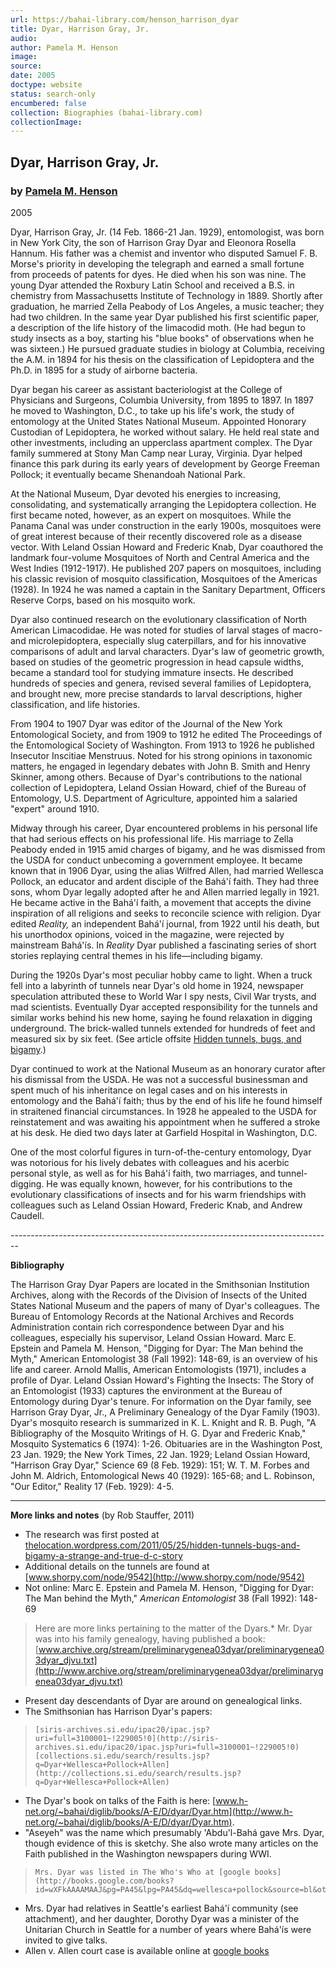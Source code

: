 ```yaml
---
url: https://bahai-library.com/henson_harrison_dyar
title: Dyar, Harrison Gray, Jr.
audio: 
author: Pamela M. Henson
image: 
source: 
date: 2005
doctype: website
status: search-only
encumbered: false
collection: Biographies (bahai-library.com)
collectionImage: 
---
```



## Dyar, Harrison Gray, Jr.

### by [Pamela M. Henson](https://bahai-library.com/author/Pamela+M.+Henson)

2005


Dyar, Harrison Gray, Jr. (14 Feb. 1866-21 Jan. 1929), entomologist, was born in New York City, the son of Harrison Gray Dyar and Eleonora Rosella Hannum. His father was a chemist and inventor who disputed Samuel F. B. Morse's priority in developing the telegraph and earned a small fortune from proceeds of patents for dyes. He died when his son was nine. The young Dyar attended the Roxbury Latin School and received a B.S. in chemistry from Massachusetts Institute of Technology in 1889. Shortly after graduation, he married Zella Peabody of Los Angeles, a music teacher; they had two children. In the same year Dyar published his first scientific paper, a description of the life history of the limacodid moth. (He had begun to study insects as a boy, starting his "blue books" of observations when he was sixteen.) He pursued graduate studies in biology at Columbia, receiving the A.M. in 1894 for his thesis on the classification of Lepidoptera and the Ph.D. in 1895 for a study of airborne bacteria.  
  
Dyar began his career as assistant bacteriologist at the College of Physicians and Surgeons, Columbia University, from 1895 to 1897. In 1897 he moved to Washington, D.C., to take up his life's work, the study of entomology at the United States National Museum. Appointed Honorary Custodian of Lepidoptera, he worked without salary. He held real state and other investments, including an upperclass apartment complex. The Dyar family summered at Stony Man Camp near Luray, Virginia. Dyar helped finance this park during its early years of development by George Freeman Pollock; it eventually became Shenandoah National Park.  
  
At the National Museum, Dyar devoted his energies to increasing, consolidating, and systematically arranging the Lepidoptera collection. He first became noted, however, as an expert on mosquitoes. While the Panama Canal was under construction in the early 1900s, mosquitoes were of great interest because of their recently discovered role as a disease vector. With Leland Ossian Howard and Frederic Knab, Dyar coauthored the landmark four-volume Mosquitoes of North and Central America and the West Indies (1912-1917). He published 207 papers on mosquitoes, including his classic revision of mosquito classification, Mosquitoes of the Americas (1928). In 1924 he was named a captain in the Sanitary Department, Officers Reserve Corps, based on his mosquito work.  
  
Dyar also continued research on the evolutionary classification of North American Limacodidae. He was noted for studies of larval stages of macro- and microlepidoptera, especially slug caterpillars, and for his innovative comparisons of adult and larval characters. Dyar's law of geometric growth, based on studies of the geometric progression in head capsule widths, became a standard tool for studying immature insects. He described hundreds of species and genera, revised several families of Lepidoptera, and brought new, more precise standards to larval descriptions, higher classification, and life histories.  
  
From 1904 to 1907 Dyar was editor of the Journal of the New York Entomological Society, and from 1909 to 1912 he edited The Proceedings of the Entomological Society of Washington. From 1913 to 1926 he published Insecutor Inscitiae Menstruus. Noted for his strong opinions in taxonomic matters, he engaged in legendary debates with John B. Smith and Henry Skinner, among others. Because of Dyar's contributions to the national collection of Lepidoptera, Leland Ossian Howard, chief of the Bureau of Entomology, U.S. Department of Agriculture, appointed him a salaried "expert" around 1910.  
  
Midway through his career, Dyar encountered problems in his personal life that had serious effects on his professional life. His marriage to Zella Peabody ended in 1915 amid charges of bigamy, and he was dismissed from the USDA for conduct unbecoming a government employee. It became known that in 1906 Dyar, using the alias Wilfred Allen, had married Wellesca Pollock, an educator and ardent disciple of the Bahá'í faith. They had three sons, whom Dyar legally adopted after he and Allen married legally in 1921. He became active in the Bahá'í faith, a movement that accepts the divine inspiration of all religions and seeks to reconcile science with religion. Dyar edited _Reality,_ an independent Bahá'í journal, from 1922 until his death, but his unorthodox opinions, voiced in the magazine, were rejected by mainstream Bahá'ís. In _Reality_ Dyar published a fascinating series of short stories replaying central themes in his life—including bigamy.  
  
During the 1920s Dyar's most peculiar hobby came to light. When a truck fell into a labyrinth of tunnels near Dyar's old home in 1924, newspaper speculation attributed these to World War I spy nests, Civil War trysts, and mad scientists. Eventually Dyar accepted responsibility for the tunnels and similar works behind his new home, saying he found relaxation in digging underground. The brick-walled tunnels extended for hundreds of feet and measured six by six feet. (See article offsite [Hidden tunnels, bugs, and bigamy](http://greatergreaterwashington.org/post/10665/hidden-tunnels-bugs-and-bigamy/).)  
  
Dyar continued to work at the National Museum as an honorary curator after his dismissal from the USDA. He was not a successful businessman and spent much of his inheritance on legal cases and on his interests in entomology and the Bahá'í faith; thus by the end of his life he found himself in straitened financial circumstances. In 1928 he appealed to the USDA for reinstatement and was awaiting his appointment when he suffered a stroke at his desk. He died two days later at Garfield Hospital in Washington, D.C.  
  
One of the most colorful figures in turn-of-the-century entomology, Dyar was notorious for his lively debates with colleagues and his acerbic personal style, as well as for his Bahá'í faith, two marriages, and tunnel-digging. He was equally known, however, for his contributions to the evolutionary classifications of insects and for his warm friendships with colleagues such as Leland Ossian Howard, Frederic Knab, and Andrew Caudell.  
  
\-\-\-\-\-\-\-\-\-\-\-\-\-\-\-\-\-\-\-\-\-\-\-\-\-\-\-\-\-\-\-\-\-\-\-\-\-\-\-\-\-\-\-\-\-\-\-\-\-\-\-\-\-\-\-\-\-\-\-\-\-\-\-\-\-\-\-\-\-\-\-\-\-\-\-\-\-\-\-\-  
  
**Bibliography**
  
The Harrison Gray Dyar Papers are located in the Smithsonian Institution Archives, along with the Records of the Division of Insects of the United States National Museum and the papers of many of Dyar's colleagues. The Bureau of Entomology Records at the National Archives and Records Administration contain rich correspondence between Dyar and his colleagues, especially his supervisor, Leland Ossian Howard. Marc E. Epstein and Pamela M. Henson, "Digging for Dyar: The Man behind the Myth," American Entomologist 38 (Fall 1992): 148-69, is an overview of his life and career. Arnold Mallis, American Entomologists (1971), includes a profile of Dyar. Leland Ossian Howard's Fighting the Insects: The Story of an Entomologist (1933) captures the environment at the Bureau of Entomology during Dyar's tenure. For information on the Dyar family, see Harrison Gray Dyar, Jr., A Preliminary Genealogy of the Dyar Family (1903). Dyar's mosquito research is summarized in K. L. Knight and R. B. Pugh, "A Bibliography of the Mosquito Writings of H. G. Dyar and Frederic Knab," Mosquito Systematics 6 (1974): 1-26. Obituaries are in the Washington Post, 23 Jan. 1929; the New York Times, 22 Jan. 1929; Leland Ossian Howard, "Harrison Gray Dyar," Science 69 (8 Feb. 1929): 151; W. T. M. Forbes and John M. Aldrich, Entomological News 40 (1929): 165-68; and L. Robinson, "Our Editor," Reality 17 (Feb. 1929): 4-5.  
  

* * *

  
**More links and notes** (by Rob Stauffer, 2011)

*   The research was first posted at [thelocation.wordpress.com/2011/05/25/hidden-tunnels-bugs-and-bigamy-a-strange-and-true-d-c-story](http://thelocation.wordpress.com/2011/05/25/hidden-tunnels-bugs-and-bigamy-a-strange-and-true-d-c-story/)
*   Additional details on the tunnels are found at [www.shorpy.com/node/9542](http://www.shorpy.com/node/9542)
*   Not online: Marc E. Epstein and Pamela M. Henson, "Digging for Dyar: The Man behind the Myth," _American Entomologist_ 38 (Fall 1992): 148-69
>   
> Here are more links pertaining to the matter of the Dyars.*   Mr. Dyar was into his family genealogy, having published a book: [www.archive.org/stream/preliminarygenea03dyar/preliminarygenea03dyar_djvu.txt](http://www.archive.org/stream/preliminarygenea03dyar/preliminarygenea03dyar_djvu.txt)
*   Present day descendants of Dyar are around on genealogical links.
*   The Smithsonian has Harrison Dyar's papers:  
>     [siris-archives.si.edu/ipac20/ipac.jsp?uri=full=3100001~!229005!0](http://siris-archives.si.edu/ipac20/ipac.jsp?uri=full=3100001~!229005!0)  
>     [collections.si.edu/search/results.jsp?q=Dyar+Wellesca+Pollock+Allen](http://collections.si.edu/search/results.jsp?q=Dyar+Wellesca+Pollock+Allen)
*   The Dyar's book on talks of the Faith is here: [www.h-net.org/~bahai/diglib/books/A-E/D/dyar/Dyar.htm](http://www.h-net.org/~bahai/diglib/books/A-E/D/dyar/Dyar.htm).
*   "Aseyeh" was the name which presumably 'Abdu'l-Bahá gave Mrs. Dyar, though evidence of this is sketchy. She also wrote many articles on the Faith published in the Washington newspapers during WWI.  
>       
>     Mrs. Dyar was listed in The Who's Who at [google books](http://books.google.com/books?id=wXFkAAAAMAAJ&pg=PA45&lpg=PA45&dq=wellesca+pollock&source=bl&ots=3kK67ddZ7O&sig=K4tqaz3ACbdq8aJiYXd2p20ye8o&hl=en&ei=dtjjTaWUNIfhiALuq5mkBg&sa=X&oi=book_result&ct=result&resnum=6&ved=0CDQQ6AEwBQ#v=onepage&q=wellesca%20pollock&f=false)
*   Mrs. Dyar had relatives in Seattle's earliest Bahá'í community (see attachment), and her daughter, Dorothy Dyar was a minister of the Unitarian Church in Seattle for a number of years where Bahá'ís were invited to give talks.
*   Allen v. Allen court case is available online at [google books](http://books.google.com/books?id=cbyZAAAAIAAJ&pg=PA540&lpg=PA540&dq=wellesca+pollock&source=bl&ots=PvDosq-Q0D&sig=QTmSy0vOgN9DzncgGGpPagodRHE&hl=en&ei=dtjjTaWUNIfhiALuq5mkBg&sa=X&oi=book_result&ct=result&resnum=4&ved=0CCkQ6AEwAw#v=onepage&q&f=false)